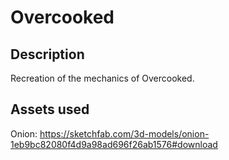 # Overcooked

## Description
Recreation of the mechanics of Overcooked.

## Assets used

Onion:
https://sketchfab.com/3d-models/onion-1eb9bc82080f4d9a98ad696f26ab1576#download

